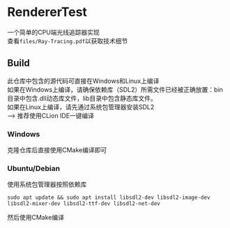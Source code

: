 # RendererTest
一个简单的CPU端光线追踪器实现  
查看`files/Ray-Tracing.pdf`以获取技术细节

## Build
此仓库中包含的源代码可直接在Windows和Linux上编译  
如果在Windows上编译，请确保依赖库（SDL2）所需文件已经被正确放置：bin目录中包含.dll动态库文件，lib目录中包含静态库文件。  
如果在Linux上编译，请先通过系统包管理器安装SDL2  
--> 推荐使用CLion IDE一键编译

### Windows
克隆仓库后直接使用CMake编译即可

### Ubuntu/Debian
使用系统包管理器按照依赖库
```
sudo apt update && sudo apt install libsdl2-dev libsdl2-image-dev libsdl2-mixer-dev libsdl2-ttf-dev libsdl2-net-dev
```
然后使用CMake编译